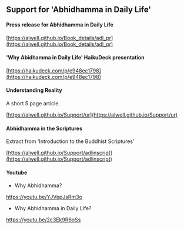 ## Support for 'Abhidhamma in Daily Life'

#### Press release for Abhidhamma in Daily Life

[https://alwell.github.io/Book_details/adl_pr](https://alwell.github.io/Book_details/adl_pr)

#### 'Why Abidhamma in Daily Life' HaikuDeck presentation

[https://haikudeck.com/p/e948ec1798](https://haikudeck.com/p/e948ec1798)

#### Understanding Reality

A short 5 page article.

[https://alwell.github.io/Support/ur](https://alwell.github.io/Support/ur)


#### Abhidhamma in the Scriptures
Extract from 'Introduction to the Buddhist Scriptures'

[https://alwell.github.io/Support/adlinscript](https://alwell.github.io/Support/adlinscript)

#### Youtube

- Why Abhidhamma?

https://youtu.be/YJVepJsRm3o

- Why Abhidhamma in Daily Life?

https://youtu.be/2c3Ek9R6oSs
